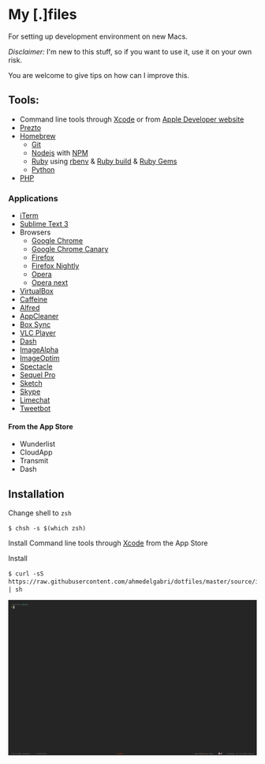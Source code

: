 # My [.]files

For setting up development environment on new Macs.

*Disclaimer:* I'm new to this stuff, so if you want to use it, use it on your own risk.

You are welcome to give tips on how can I improve this.

## Tools:

* Command line tools through [Xcode](https://itunes.apple.com/en/app/xcode/id497799835?mt=12) or from [Apple Developer website](https://developer.apple.com/downloads)
* [Prezto](https://github.com/sorin-ionescu/prezto)
* [Homebrew](http://mxcl.github.io/homebrew/)
    * [Git](http://git-scm.com/)
    * [Nodejs](http://nodejs.org/) with [NPM](https://npmjs.org/)
    * [Ruby](http://www.ruby-lang.org/en/) using [rbenv](https://github.com/sstephenson/rbenv/) & [Ruby build](https://github.com/sstephenson/ruby-build)  & [Ruby Gems](http://rubygems.org)
    * [Python](http://www.python.org/)
* [PHP](http://php-osx.liip.ch/)

### Applications
* [iTerm](http://www.iterm2.com/)
* [Sublime Text 3](http://www.sublimetext.com/3)
* Browsers
    * [Google Chrome](https://www.google.com/intl/en/chrome/browser/)
    * [Google Chrome Canary](https://www.google.com/intl/en/chrome/browser/canary.html)
    * [Firefox](http://www.mozilla.org/en-US/firefox/new/)
    * [Firefox Nightly](http://nightly.mozilla.org/)
    * [Opera](http://www.opera.com/)
    * [Opera next](http://www.opera.com/computer/next)
* [VirtualBox](https://www.virtualbox.org/)
* [Caffeine](http://itunes.apple.com/us/app/caffeine/id411246225)
* [Alfred](http://www.alfredapp.com/)
* [AppCleaner](http://www.freemacsoft.net/appcleaner/)
* [Box Sync](http://box.com)
* [VLC Player](http://www.videolan.org/vlc/index.html)
* [Dash](https://itunes.apple.com/us/app/dash-docs-snippets/id458034879?mt=12)
* [ImageAlpha](http://pngmini.com/)
* [ImageOptim](http://imageoptim.com/)
* [Spectacle](http://spectacleapp.com/)
* [Sequel Pro](http://www.sequelpro.com/)
* [Sketch](http://www.bohemiancoding.com/sketch/)
* [Skype](http://www.skype.com/en/)
* [Limechat](http://limechat.net/mac/)
* [Tweetbot](https://itunes.apple.com/us/app/tweetbot-for-twitter/id557168941?mt=12)

#### From the App Store
* Wunderlist
* CloudApp
* Transmit
* Dash

## Installation

Change shell to `zsh`

    $ chsh -s $(which zsh)

Install Command line tools through [Xcode](https://itunes.apple.com/en/app/xcode/id497799835?mt=12) from the App Store

Install

    $ curl -sS https://raw.githubusercontent.com/ahmedelgabri/dotfiles/master/source/install | sh

![](./screenshot.png)
